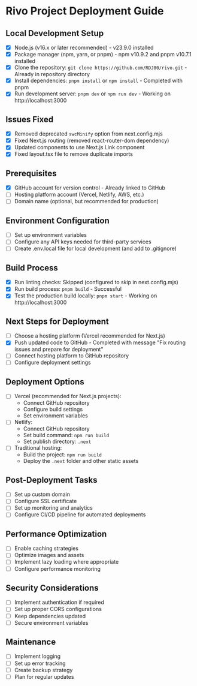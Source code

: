 # Rivo Project Deployment Guide

## Local Development Setup
- [x] Node.js (v16.x or later recommended) - v23.9.0 installed
- [x] Package manager (npm, yarn, or pnpm) - npm v10.9.2 and pnpm v10.7.1 installed
- [x] Clone the repository: `git clone https://github.com/RDJ00/rivo.git` - Already in repository directory
- [x] Install dependencies: `pnpm install` or `npm install` - Completed with pnpm
- [x] Run development server: `pnpm dev` or `npm run dev` - Working on http://localhost:3000

## Issues Fixed
- [x] Removed deprecated `swcMinify` option from next.config.mjs
- [x] Fixed Next.js routing (removed react-router-dom dependency)
- [x] Updated components to use Next.js Link component
- [x] Fixed layout.tsx file to remove duplicate imports

## Prerequisites
- [x] GitHub account for version control - Already linked to GitHub
- [ ] Hosting platform account (Vercel, Netlify, AWS, etc.)
- [ ] Domain name (optional, but recommended for production)

## Environment Configuration
- [ ] Set up environment variables
- [ ] Configure any API keys needed for third-party services
- [ ] Create .env.local file for local development (and add to .gitignore)

## Build Process
- [x] Run linting checks: Skipped (configured to skip in next.config.mjs)
- [x] Run build process: `pnpm build` - Successful
- [x] Test the production build locally: `pnpm start` - Working on http://localhost:3000

## Next Steps for Deployment
- [ ] Choose a hosting platform (Vercel recommended for Next.js)
- [x] Push updated code to GitHub - Completed with message "Fix routing issues and prepare for deployment"
- [ ] Connect hosting platform to GitHub repository
- [ ] Configure deployment settings

## Deployment Options
- [ ] Vercel (recommended for Next.js projects):
  - Connect GitHub repository
  - Configure build settings
  - Set environment variables
- [ ] Netlify:
  - Connect GitHub repository
  - Set build command: `npm run build`
  - Set publish directory: `.next`
- [ ] Traditional hosting:
  - Build the project: `npm run build`
  - Deploy the `.next` folder and other static assets

## Post-Deployment Tasks
- [ ] Set up custom domain
- [ ] Configure SSL certificate
- [ ] Set up monitoring and analytics
- [ ] Configure CI/CD pipeline for automated deployments

## Performance Optimization
- [ ] Enable caching strategies
- [ ] Optimize images and assets
- [ ] Implement lazy loading where appropriate
- [ ] Configure performance monitoring

## Security Considerations
- [ ] Implement authentication if required
- [ ] Set up proper CORS configurations
- [ ] Keep dependencies updated
- [ ] Secure environment variables

## Maintenance
- [ ] Implement logging
- [ ] Set up error tracking
- [ ] Create backup strategy
- [ ] Plan for regular updates 